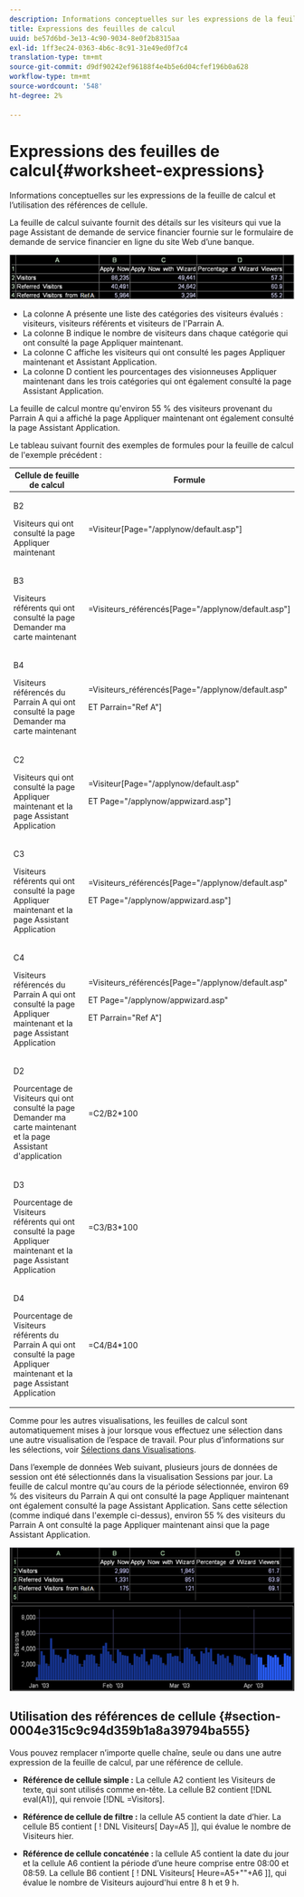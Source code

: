 ```yaml
---
description: Informations conceptuelles sur les expressions de la feuille de calcul et l’utilisation des références de cellule.
title: Expressions des feuilles de calcul
uuid: be57d6bd-3e13-4c90-9034-8e0f2b8315aa
exl-id: 1ff3ec24-0363-4b6c-8c91-31e49ed0f7c4
translation-type: tm+mt
source-git-commit: d9df90242ef96188f4e4b5e6d04cfef196b0a628
workflow-type: tm+mt
source-wordcount: '548'
ht-degree: 2%

---
```


# Expressions des feuilles de calcul{#worksheet-expressions}

Informations conceptuelles sur les expressions de la feuille de calcul et l’utilisation des références de cellule.

La feuille de calcul suivante fournit des détails sur les visiteurs qui vue la page Assistant de demande de service financier fournie sur le formulaire de demande de service financier en ligne du site Web d’une banque.

![](assets/client-wkst.png)

* La colonne A présente une liste des catégories des visiteurs évalués : visiteurs, visiteurs référents et visiteurs de l&#39;Parrain A.
* La colonne B indique le nombre de visiteurs dans chaque catégorie qui ont consulté la page Appliquer maintenant.
* La colonne C affiche les visiteurs qui ont consulté les pages Appliquer maintenant et Assistant Application.
* La colonne D contient les pourcentages des visionneuses Appliquer maintenant dans les trois catégories qui ont également consulté la page Assistant Application.

La feuille de calcul montre qu&#39;environ 55 % des visiteurs provenant du Parrain A qui a affiché la page Appliquer maintenant ont également consulté la page Assistant Application.

Le tableau suivant fournit des exemples de formules pour la feuille de calcul de l&#39;exemple précédent :

<table id="table_0F5EFDB58040465AB599E6BE93324822"> 
 <thead> 
  <tr> 
   <th colname="col1" class="entry"> Cellule de feuille de calcul </th> 
   <th colname="col2" class="entry"> Formule </th> 
  </tr> 
 </thead>
 <tbody> 
  <tr> 
   <td colname="col1"> <p>B2 </p> <p>Visiteurs qui ont consulté la page Appliquer maintenant </p> </td> 
   <td colname="col2"> <p><span class="filepath"> =Visiteur[Page="/applynow/default.asp"]</span> </p> </td> 
  </tr> 
  <tr> 
   <td colname="col1"> <p>B3 </p> <p>Visiteurs référents qui ont consulté la page Demander ma carte maintenant </p> </td> 
   <td colname="col2"> <p><span class="filepath"> =Visiteurs_référencés[Page="/applynow/default.asp"]</span> </p> </td> 
  </tr> 
  <tr> 
   <td colname="col1"> <p>B4 </p> <p>Visiteurs référencés du Parrain A qui ont consulté la page Demander ma carte maintenant </p> </td> 
   <td colname="col2"> <p> <span class="filepath"> =Visiteurs_référencés[Page="/applynow/default.asp"  </span> </p> <p> ET <span class="filepath"> Parrain="Ref A"]</span> </p> </td> 
  </tr> 
  <tr> 
   <td colname="col1"> <p>C2 </p> <p>Visiteurs qui ont consulté la page Appliquer maintenant et la page Assistant Application </p> </td> 
   <td colname="col2"> <p> <span class="filepath"> =Visiteur[Page="/applynow/default.asp"  </span> </p> <p> ET <span class="filepath"> Page="/applynow/appwizard.asp"]</span> </p> </td> 
  </tr> 
  <tr> 
   <td colname="col1"> <p>C3 </p> <p>Visiteurs référents qui ont consulté la page Appliquer maintenant et la page Assistant Application </p> </td> 
   <td colname="col2"> <p> <span class="filepath"> =Visiteurs_référencés[Page="/applynow/default.asp"  </span> </p> <p> ET <span class="filepath"> Page="/applynow/appwizard.asp"]</span> </p> </td> 
  </tr> 
  <tr> 
   <td colname="col1"> <p>C4 </p> <p>Visiteurs référencés du Parrain A qui ont consulté la page Appliquer maintenant et la page Assistant Application </p> </td> 
   <td colname="col2"> <p> <span class="filepath"> =Visiteurs_référencés[Page="/applynow/default.asp"</span> </p> <p> ET <span class="filepath"> Page="/applynow/appwizard.asp"</span> </p> <p> ET <span class="filepath"> Parrain="Ref A"]</span> </p> </td> 
  </tr> 
  <tr> 
   <td colname="col1"> <p>D2 </p> <p>Pourcentage de Visiteurs qui ont consulté la page Demander ma carte maintenant et la page Assistant d'application </p> </td> 
   <td colname="col2"> <p><span class="filepath"> =C2/B2*100</span> </p> </td> 
  </tr> 
  <tr> 
   <td colname="col1"> <p>D3 </p> <p>Pourcentage de Visiteurs référents qui ont consulté la page Appliquer maintenant et la page Assistant Application </p> </td> 
   <td colname="col2"> <p><span class="filepath"> =C3/B3*100</span> </p> </td> 
  </tr> 
  <tr> 
   <td colname="col1"> <p>D4 </p> <p>Pourcentage de Visiteurs référents du Parrain A qui ont consulté la page Appliquer maintenant et la page Assistant Application </p> </td> 
   <td colname="col2"> <p><span class="filepath"> =C4/B4*100</span> </p> </td> 
  </tr> 
 </tbody> 
</table>

Comme pour les autres visualisations, les feuilles de calcul sont automatiquement mises à jour lorsque vous effectuez une sélection dans une autre visualisation de l’espace de travail. Pour plus d’informations sur les sélections, voir [Sélections dans Visualisations](../../../../home/c-get-started/c-vis/c-sel-vis/c-sel-vis.md#concept-012870ec22c7476e9afbf3b8b2515746).

Dans l’exemple de données Web suivant, plusieurs jours de données de session ont été sélectionnés dans la visualisation Sessions par jour. La feuille de calcul montre qu&#39;au cours de la période sélectionnée, environ 69 % des visiteurs du Parrain A qui ont consulté la page Appliquer maintenant ont également consulté la page Assistant Application. Sans cette sélection (comme indiqué dans l&#39;exemple ci-dessus), environ 55 % des visiteurs du Parrain A ont consulté la page Appliquer maintenant ainsi que la page Assistant Application.

![](assets/client-exp.png)

## Utilisation des références de cellule {#section-0004e315c9c94d359b1a8a39794ba555}

Vous pouvez remplacer n’importe quelle chaîne, seule ou dans une autre expression de la feuille de calcul, par une référence de cellule.

* **Référence de cellule simple :** La cellule A2 contient les Visiteurs de texte, qui sont utilisés comme en-tête. La cellule B2 contient [!DNL eval(A1)], qui renvoie [!DNL =Visitors].

* **Référence de cellule de filtre :** la cellule A5 contient la date d’hier. La cellule B5 contient [ ! DNL Visiteurs[ Day=A5 ]], qui évalue le nombre de Visiteurs hier.

* **Référence de cellule concaténée :** la cellule A5 contient la date du jour et la cellule A6 contient la période d’une heure comprise entre 08:00 et 08:59. La cellule B6 contient [ ! DNL Visiteurs[ Heure=A5+&quot;&quot;+A6 ]], qui évalue le nombre de Visiteurs aujourd&#39;hui entre 8 h et 9 h.
